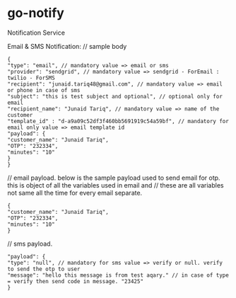 # go-notify

Notification Service

Email & SMS Notification:
// sample body

```
{
"type": "email", // mandatory value => email or sms
"provider": "sendgrid", // mandatory value => sendgrid - ForEmail : twilio - ForSMS
"recipient": "junaid.tariq48@gmail.com", // mandatory value => email or phone in case of sms
"subject": "this is test subject and optional", // optional only for email
"recipient_name": "Junaid Tariq", // mandatory value => name of the customer
"template_id" : "d-a9a09c52df3f460bb5691919c54a59bf", // mandatory for email only value => email template id
"payload": {
"customer_name": "Junaid Tariq",
"OTP": "232334",
"minutes": "10"
}
}
```

// email payload. below is the sample payload used to send email for otp. this is object of all the variables used in email and
// these are all variables not same all the time for every email separate.

```
{
"customer_name": "Junaid Tariq",
"OTP": "232334",
"minutes": "10"
}
```

// sms payload.

```
"payload": {
"type": "null", // mandatory for sms value => verify or null. verify to send the otp to user
"message": "hello this message is from test aqary." // in case of type = verify then send code in message. "23425"
}
```

